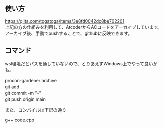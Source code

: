 ## 使い方
https://qiita.com/togatoga/items/3e8fd0042dc8be702201 <br>
上記の方の仕組みを利用して、AtcoderからACコードをアーカイブしています。　<br>
アーカイブ後、手動でpushすることで、githubに反映できます。　<br>

## コマンド
wsl環境だとパスを通していないので、とりあえずWindows上でやって良いかも。<br>

procon-gardener archive　<br>
git add .　<br>
git commit -m "-"　<br>
git push origin main　<br>

また、コンパイルは下記の通り<br>

g++ code.cpp <br>
